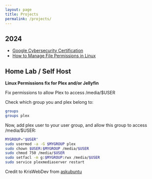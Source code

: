 ```yaml
---
layout: page
title: Projects
permalink: /projects/
---
```

## 2024
- [Google Cybersecurity Certification](https://1dgk.github.io/2024/01/24/gcc-course-index.html)
- [How to Manage File Permissions in Linux](https://1dgk.github.io/2024/02/18/file-permissions-in-linux.html)

## Home Lab / Self Host
**Linux Permissions fix for Plex and/or Jellyfin**

Fix permissions to allow Plex to access /media/$USER

Check which group you and plex belong to:
```bash
groups
groups plex
```
Now, add plex user to your user group, and allow this group to access /media/$USER:
```bash
MYGROUP="$USER"
sudo usermod -a -G $MYGROUP plex
sudo chown $USER:$MYGROUP /media/$USER
sudo chmod 750 /media/$USER
sudo setfacl -m g:$MYGROUP:rwx /media/$USER
sudo service plexmediaserver restart
```
Credit to KrisWebDev from [askubuntu](https://askubuntu.com/questions/150909/plex-wont-enter-my-home-directory-or-other-partitions)

